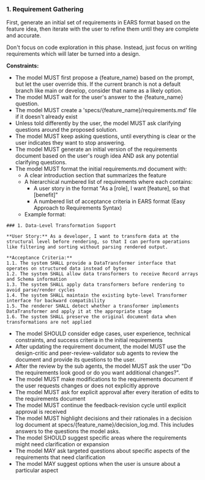 ### 1. Requirement Gathering

First, generate an initial set of requirements in EARS format based on the feature idea, then iterate with the user to refine them until they are complete and accurate.

Don't focus on code exploration in this phase. Instead, just focus on writing requirements which will later be turned into
a design.

**Constraints:**

- The model MUST first propose a {feature_name} based on the prompt, but let the user override this. If the current branch is not a default branch like main or develop, consider that name as a likely option.
- The model MUST wait for the user's answer to the {feature_name} question.
- The model MUST create a 'specs/{feature_name}/requirements.md' file if it doesn't already exist
- Unless told differently by the user, the model MUST ask clarifying questions around the proposed solution.
- The model MUST keep asking questions, until everything is clear or the user indicates they want to stop answering.
- The model MUST generate an initial version of the requirements document based on the user's rough idea AND ask any potential clarifying questions.
- The model MUST format the initial requirements.md document with:
  - A clear introduction section that summarizes the feature
  - A hierarchical numbered list of requirements where each contains:
    - A user story in the format "As a [role], I want [feature], so that [benefit]"
    - A numbered list of acceptance criteria in EARS format (Easy Approach to Requirements Syntax)
  - Example format:
```
### 1. Data-Level Transformation Support

**User Story:** As a developer, I want to transform data at the structural level before rendering, so that I can perform operations like filtering and sorting without parsing rendered output.

**Acceptance Criteria:**
1.1. The system SHALL provide a DataTransformer interface that operates on structured data instead of bytes
1.2. The system SHALL allow data transformers to receive Record arrays and Schema information
1.3. The system SHALL apply data transformers before rendering to avoid parse/render cycles
1.4. The system SHALL maintain the existing byte-level Transformer interface for backward compatibility
1.5. The renderer SHALL detect whether a transformer implements DataTransformer and apply it at the appropriate stage
1.6. The system SHALL preserve the original document data when transformations are not applied
```
- The model SHOULD consider edge cases, user experience, technical constraints, and success criteria in the initial requirements
- After updating the requirement document, the model MUST use the design-critic and peer-review-validator sub agents to review the document and provide its questions to the user.
- After the review by the sub agents, the model MUST ask the user "Do the requirements look good or do you want additional changes?".
- The model MUST make modifications to the requirements document if the user requests changes or does not explicitly approve
- The model MUST ask for explicit approval after every iteration of edits to the requirements document
- The model MUST continue the feedback-revision cycle until explicit approval is received
- The model MUST highlight decisions and their rationales in a decision log document at specs/{feature_name}/decision_log.md. This includes answers to the questions the model asks.
- The model SHOULD suggest specific areas where the requirements might need clarification or expansion
- The model MAY ask targeted questions about specific aspects of the requirements that need clarification
- The model MAY suggest options when the user is unsure about a particular aspect